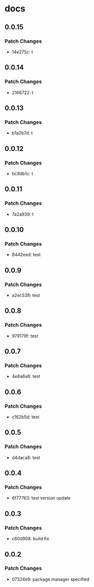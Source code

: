 # docs

## 0.0.15

### Patch Changes

- 14e275c: t

## 0.0.14

### Patch Changes

- 2166722: t

## 0.0.13

### Patch Changes

- b1a2b7d: t

## 0.0.12

### Patch Changes

- bc9db1c: t

## 0.0.11

### Patch Changes

- 7a2a939: t

## 0.0.10

### Patch Changes

- 8442eed: test

## 0.0.9

### Patch Changes

- a2ec538: test

## 0.0.8

### Patch Changes

- 979179f: test

## 0.0.7

### Patch Changes

- 4e8a6a8: test

## 0.0.6

### Patch Changes

- c162b5d: test

## 0.0.5

### Patch Changes

- d4daca8: test

## 0.0.4

### Patch Changes

- 6f77763: test version update

## 0.0.3

### Patch Changes

- c60d908: build fix

## 0.0.2

### Patch Changes

- 07324e9: package manager specified
